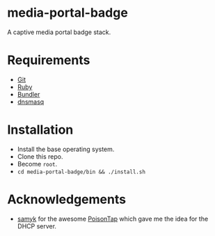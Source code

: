 # media-portal-badge

A captive media portal badge stack.

# Requirements

* [Git](https://git-scm.com/)
* [Ruby](https://www.ruby-lang.org/en/)
* [Bundler](https://bundler.io/)
* [dnsmasq](http://www.thekelleys.org.uk/dnsmasq/doc.html)

# Installation

* Install the base operating system.
* Clone this repo.
* Become `root`.
* `cd media-portal-badge/bin && ./install.sh`

# Acknowledgements

* [samyk](https://samy.pl/) for the awesome [PoisonTap](https://github.com/samyk/poisontap) which gave me the idea for the DHCP server.